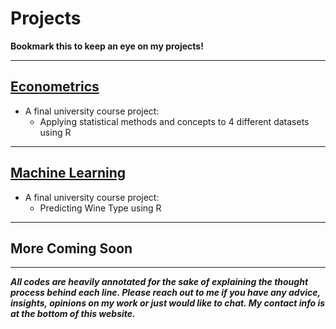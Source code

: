 Projects
=====

**Bookmark this to keep an eye on my projects!**

---

## [Econometrics](https://jadistanbelly.github.io/_projects/Econometrics.html)
  - A final university course project: 
    - Applying statistical methods and concepts to 4 different datasets using R
---
## [Machine Learning](https://jadistanbelly.github.io/_projects/ML.html)
  - A final university course project: 
    - Predicting Wine Type using R
---
## More Coming Soon
---

***All codes are heavily annotated for the sake of explaining the thought process behind each line. Please reach out to me if you have any advice, insights, opinions on my work or just would like to chat. My contact info is at the bottom of this website.***
